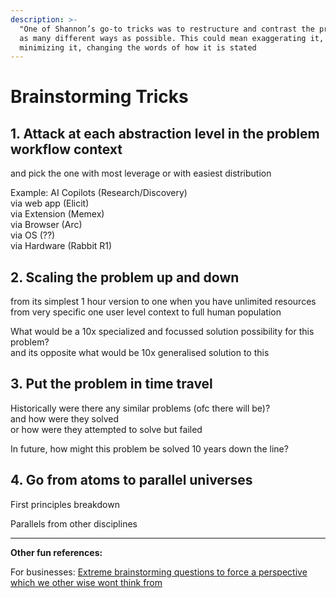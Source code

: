 ```yaml
---
description: >-
  "One of Shannon’s go-to tricks was to restructure and contrast the problem in
  as many different ways as possible. This could mean exaggerating it,
  minimizing it, changing the words of how it is stated
---
```


# Brainstorming Tricks

## 1. A**ttack at each abstraction level in the problem workflow context**

and pick the one with most leverage or with easiest distribution

Example: AI Copilots (Research/Discovery)\
via web app (Elicit)\
via Extension (Memex)\
via Browser (Arc)\
via OS (??)\
via Hardware (Rabbit R1)

## 2. Scaling the problem up and down

from its simplest 1 hour version to one when you have unlimited resources\
from very specific one user level context to full human population

What would be a 10x specialized and focussed solution possibility for this problem?\
and its opposite what would be 10x generalised solution to this

## 3. Put the problem in time travel

Historically were there any similar problems (ofc there will be)? \
and how were they solved\
or how were they attempted to solve but failed

In future, how might this problem be solved 10 years down the line?

## 4. Go from atoms to parallel universes

First principles breakdown

Parallels from other disciplines



***

**Other fun references:**

For businesses: [Extreme brainstorming questions to force a perspective which we other wise wont think from](https://longform.asmartbear.com/extreme-questions/)


